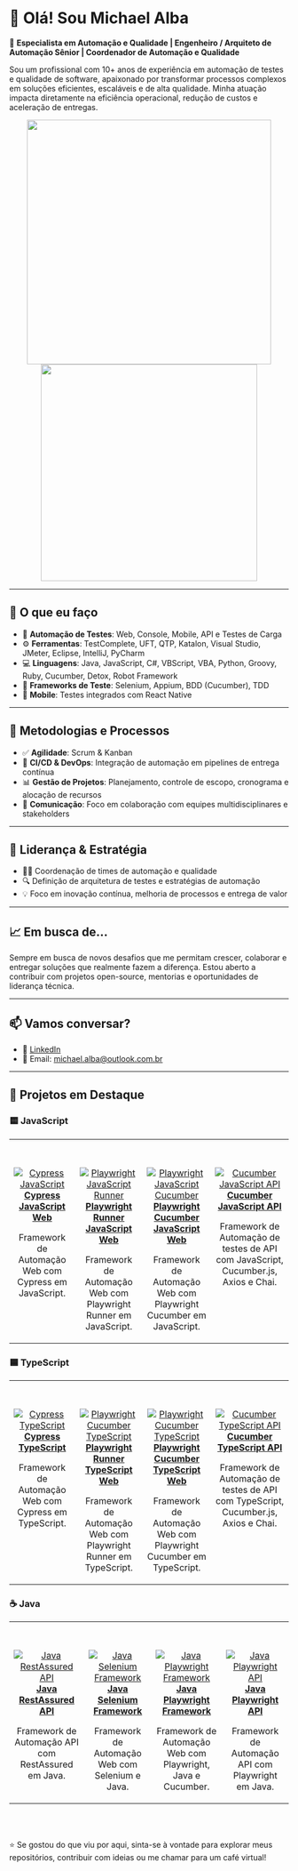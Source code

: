 # 👋 Olá! Sou Michael Alba

🎯 **Especialista em Automação e Qualidade | Engenheiro / Arquiteto de Automação Sênior | Coordenador de Automação e Qualidade**

Sou um profissional com 10+ anos de experiência em automação de testes e qualidade de software, apaixonado por transformar processos complexos em soluções eficientes, escaláveis e de alta qualidade. Minha atuação impacta diretamente na eficiência operacional, redução de custos e aceleração de entregas.

<p align="center">
  <img src="https://github-readme-stats.vercel.app/api?username=MichaelAlba131&show_icons=true&theme=radical&hide_border=true" width="440" />
  <img src="https://github-readme-stats.vercel.app/api/top-langs/?username=MichaelAlba131&layout=compact&theme=radical&hide_border=true" width="390" />
</p>

---

## 💼 O que eu faço

- 🔧 **Automação de Testes**: Web, Console, Mobile, API e Testes de Carga
- ⚙️ **Ferramentas**: TestComplete, UFT, QTP, Katalon, Visual Studio, JMeter, Eclipse, IntelliJ, PyCharm
- 💻 **Linguagens**: Java, JavaScript, C#, VBScript, VBA, Python, Groovy, Ruby, Cucumber, Detox, Robot Framework
- 🧪 **Frameworks de Teste**: Selenium, Appium, BDD (Cucumber), TDD
- 📱 **Mobile**: Testes integrados com React Native

---

## 🚀 Metodologias e Processos

- ✅ **Agilidade**: Scrum & Kanban
- 🧩 **CI/CD & DevOps**: Integração de automação em pipelines de entrega contínua
- 📊 **Gestão de Projetos**: Planejamento, controle de escopo, cronograma e alocação de recursos
- 🤝 **Comunicação**: Foco em colaboração com equipes multidisciplinares e stakeholders

---

## 👥 Liderança & Estratégia

- 👨‍💼 Coordenação de times de automação e qualidade
- 🔍 Definição de arquitetura de testes e estratégias de automação
- 💡 Foco em inovação contínua, melhoria de processos e entrega de valor

---

## 📈 Em busca de…

Sempre em busca de novos desafios que me permitam crescer, colaborar e entregar soluções que realmente fazem a diferença. Estou aberto a contribuir com projetos open-source, mentorias e oportunidades de liderança técnica.

---

## 📫 Vamos conversar?

- 💼 [LinkedIn](https://www.linkedin.com/in/michaelalba131/)
- 📧 Email: michael.alba@outlook.com.br

---

<h2>🚀 Projetos em Destaque</h2>

### 🟨 JavaScript
<table>
  <tr>
    <td align="center" valign="top" style="padding-top: 50px;">
      <a href="https://github.com/MichaelAlba131/cypress_javascript">
        <img src="https://img.shields.io/badge/Cypress-JavaScript-16ba34?logo=cypress&logoColor=fff&style=for-the-badge" alt="Cypress JavaScript"/><br/>
        <b>Cypress JavaScript Web</b>
      </a>
      <p>Framework de Automação Web com Cypress em JavaScript.</p>
    </td>
    <td align="center" valign="top" style="padding-top: 50px;">
      <a href="https://github.com/MichaelAlba131/javascript_playwrite_runner_framework">
      <img src="https://img.shields.io/badge/Playwright-JavaScript-16ba34?logo=javascript&logoColor=fff&style=for-the-badge" alt="Playwright JavaScript Runner"/><br/>
      <b>Playwright Runner JavaScript Web</b>
    </a>
    <p>Framework de Automação Web com Playwright Runner em JavaScript.</p>
    </td>
       <td align="center" valign="top" style="padding-top: 50px;">
      <a href="https://github.com/MichaelAlba131/javascript_playwrite_cucumber_framework">
      <img src="https://img.shields.io/badge/Playwright-JavaScript-16ba34?logo=javascript&logoColor=fff&style=for-the-badge" alt="Playwright JavaScript Cucumber"/><br/>
      <b>Playwright Cucumber JavaScript Web</b>
    </a>
    <p>Framework de Automação Web com Playwright Cucumber em JavaScript.</p>
    </td>
    <td align="center" valign="top" style="padding-top: 50px;">
      <a href="https://github.com/MichaelAlba131/javascript_playwrite_cucumber_framework">
        <img src="https://img.shields.io/badge/Cucumber-JavaScript-16ba34?logo=javascript&logoColor=fff&style=for-the-badge" alt="Cucumber JavaScript API"/><br/>
        <b>Cucumber JavaScript API</b>
      </a>
      <p>Framework de Automação de testes de API com JavaScript, Cucumber.js, Axios e Chai.</p>
    </td>

  </tr>
</table>

### 🟦 TypeScript
<table>
  <tr>
    <td align="center" valign="top" style="padding-top: 50px;">
      <a href="https://github.com/MichaelAlba131/cypress_typescript">
        <img src="https://img.shields.io/badge/Cypress-TypeScript-6e4cff?logo=cypress&logoColor=fff&style=for-the-badge" alt="Cypress TypeScript"/><br/>
        <b>Cypress TypeScript</b>
      </a>
      <p>Framework de Automação Web com Cypress em TypeScript.</p>
    </td>
    <td align="center" valign="top" style="padding-top: 50px;">
      <a href="https://github.com/MichaelAlba131/typescript_playwrite_runner_framework">
     <img src="https://img.shields.io/badge/Playwright-TypeScript-6e4cff?logo=typescript&logoColor=fff&style=for-the-badge" alt="Playwright Cucumber TypeScript"/><br/>
      <b>Playwright Runner TypeScript Web</b>
    </a>
    <p>Framework de Automação Web com Playwright Runner em TypeScript.</p>
    </td>
    <td align="center" valign="top" style="padding-top: 50px;">
      <a href="https://github.com/MichaelAlba131/typescript_playwrite_cucumber_framework">
     <img src="https://img.shields.io/badge/Playwright-TypeScript-6e4cff?logo=typescript&logoColor=fff&style=for-the-badge" alt="Playwright Cucumber TypeScript"/><br/>
      <b>Playwright Cucumber TypeScript Web</b>
    </a>
    <p>Framework de Automação Web com Playwright Cucumber em TypeScript.</p>
    </td>
    <td align="center" valign="top" style="padding-top: 50px;">
      <a href="https://github.com/MichaelAlba131/bdd-axios-chai-typescript">
        <img src="https://img.shields.io/badge/Cucumber-TypeScript-6e4cff?logo=typescript&logoColor=fff&style=for-the-badge" alt="Cucumber TypeScript API"/><br/>
        <b>Cucumber TypeScript API</b>
      </a>
      <p>Framework de Automação de testes de API com TypeScript, Cucumber.js, Axios e Chai.</p>
    </td>

  </tr>
</table>

### ☕ Java
<table>
  <tr>
    <td align="center" valign="top" style="padding-top: 50px;">
      <a href="https://github.com/MichaelAlba131/java_restassured_api">
        <img src="https://img.shields.io/badge/RestAssured-Java-f89820?logo=java&logoColor=fff&style=for-the-badge" alt="Java RestAssured API"/><br/>
        <b>Java RestAssured API</b>
      </a>
      <p>Framework de Automação API com RestAssured em Java.</p>
    </td>
    <td align="center" valign="top" style="padding-top: 50px;">
      <a href="https://github.com/MichaelAlba131/selenium_java_framework">
        <img src="https://img.shields.io/badge/Selenium-Java-f89820?logo=selenium&logoColor=fff&style=for-the-badge" alt="Java Selenium Framework"/><br/>
        <b>Java Selenium Framework</b>
      </a>
      <p>Framework de Automação Web com Selenium e Java.</p>
    </td>
    <td align="center" valign="top" style="padding-top: 50px;">
      <a href="https://github.com/MichaelAlba131/java_playwright_framework">
        <img src="https://img.shields.io/badge/Playwright-Java-f89820?logo=playwright&logoColor=fff&style=for-the-badge" alt="Java Playwright Framework"/><br/>
        <b>Java Playwright Framework</b>
      </a>
      <p>Framework de Automação Web com Playwright, Java e Cucumber.</p>
    </td>
    <td align="center" valign="top" style="padding-top: 50px;">
      <a href="https://github.com/MichaelAlba131/java_playwright_api">
        <img src="https://img.shields.io/badge/Playwright-Java-f89820?logo=playwright&logoColor=fff&style=for-the-badge" alt="Java Playwright API"/><br/>
        <b>Java Playwright API</b>
      </a>
      <p>Framework de Automação API com Playwright em Java.</p>
    </td>
  </tr>
</table>

<br/>
<br/>


⭐ Se gostou do que viu por aqui, sinta-se à vontade para explorar meus repositórios, contribuir com ideias ou me chamar para um café virtual!

